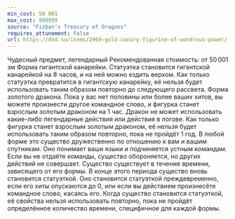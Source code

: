 ```yaml
---
min_cost: 50 001
max_cost: 999999
source: "Fizban's Treasury of Dragons"
requires_attunement: False
url: https://dnd.su/items/2969-gold-canary-figurine-of-wondrous-power/
---
```


Чудесный предмет, легендарный
Рекомендованная стоимость: от 50 001 зм
Форма гигантской канарейки. Статуэтка становится гигантской канарейкой на 8 часов, и на ней можно ездить верхом. Как только статуэтка превратится в гигантскую канарейку, её нельзя будет использовать таким образом повторно до следующего рассвета.
Форма золотого дракона. Пока у вас нет половины или более ваших хитов, вы можете произнести другое командное слово, и фигурка станет взрослым золотым драконом на 1 час. Дракон не может использовать какие-либо легендарные действия или действия в логове. Как только фигурка станет взрослым золотым драконом, её нельзя будет использовать таким образом повторно, пока не пройдёт 1 год.
В любой форме это существо дружественно по отношению к вам и вашим спутникам. Оно понимает ваши языки и подчиняется устным командам. Если вы не отдаёте команды, существо обороняется, но других действий не совершает.
Существо существует в течение времени, зависящего от его формы. В конце этого периода существо вновь становится статуэткой. Оно становится статуэткой преждевременно, если его хиты опускаются до 0, или если вы действием произнесёте командное слово, касаясь его. Когда существо становится статуэткой, её свойства нельзя использовать повторно, пока не пройдёт определённое количество времени, специфичное для каждой формы.